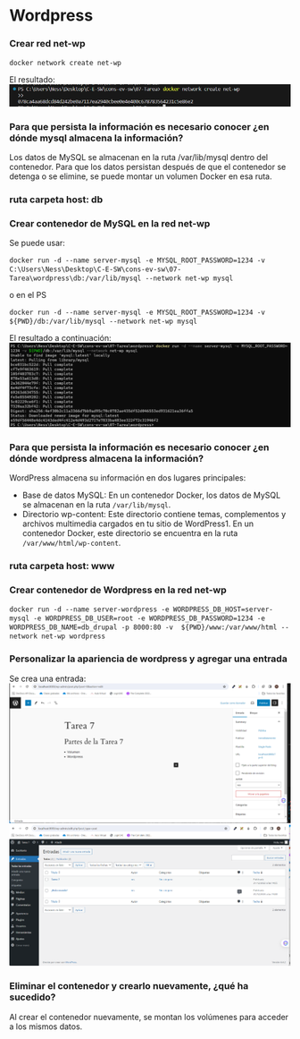 # Wordpress

### Crear red net-wp

```
docker network create net-wp

```
El resultado:  
![net-wp](images/image.png)

### Para que persista la información es necesario conocer ¿en dónde mysql almacena la información?

Los datos de MySQL se almacenan en la ruta /var/lib/mysql dentro del contenedor. Para que los datos persistan después de que el contenedor se detenga o se elimine, se puede montar un volumen Docker en esa ruta. 
### ruta carpeta host: db
### Crear contenedor de MySQL en la red net-wp

Se puede usar: 
```
docker run -d --name server-mysql -e MYSQL_ROOT_PASSWORD=1234 -v C:\Users\Ness\Desktop\C-E-SW\cons-ev-sw\07-Tarea\wordpress\db:/var/lib/mysql --network net-wp mysql

```
o en el PS
```
docker run -d --name server-mysql -e MYSQL_ROOT_PASSWORD=1234 -v ${PWD}/db:/var/lib/mysql --network net-wp mysql

```
El resultado a continuación:
![mysql-container](images/mysql-container.png)


### Para que persista la información es necesario conocer ¿en dónde wordpress almacena la información?

WordPress almacena su información en dos lugares principales:

- Base de datos MySQL: En un contenedor Docker, los datos de MySQL se almacenan en la ruta `/var/lib/mysql`.
- Directorio wp-content: Este directorio contiene temas, complementos y archivos multimedia cargados en tu sitio de WordPress1. En un contenedor Docker, este directorio se encuentra en la ruta `/var/www/html/wp-content`.
### ruta carpeta host: www
### Crear contenedor de Wordpress en la red net-wp

```
docker run -d --name server-wordpress -e WORDPRESS_DB_HOST=server-mysql -e WORDPRESS_DB_USER=root -e WORDPRESS_DB_PASSWORD=1234 -e WORDPRESS_DB_NAME=db_drupal -p 8000:80 -v  ${PWD}/www:/var/www/html --network net-wp wordpress
```
### Personalizar la apariencia de wordpress y agregar una entrada
Se crea una entrada:
![personalizar-wordpress](images/entrada-edit.png)
![entradas](images/entradas.png)
### Eliminar el contenedor y crearlo nuevamente, ¿qué ha sucedido?

Al crear el contenedor nuevamente, se montan los volúmenes para acceder a los mismos datos.
```